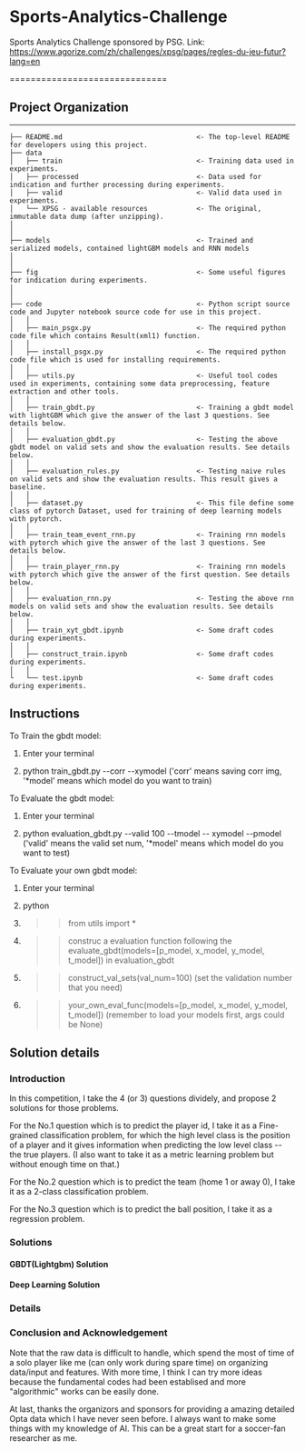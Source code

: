 # Sports-Analytics-Challenge

Sports Analytics Challenge sponsored by PSG. Link: https://www.agorize.com/zh/challenges/xpsg/pages/regles-du-jeu-futur?lang=en

==============================

## Project Organization
------------
    ├── README.md          					      <- The top-level README for developers using this project.
    ├── data
    │   ├── train          						  <- Training data used in experiments.
    │   ├── processed      						  <- Data used for indication and further processing during experiments.
    │   ├── valid      						      <- Valid data used in experiments.
    │   └── XPSG - available resources            <- The original, immutable data dump (after unzipping).
    │
    │
    ├── models                                    <- Trained and serialized models, contained lightGBM models and RNN models
    │
    │
    ├── fig                                       <- Some useful figures for indication during experiments.
    │
    │
    ├── code             		                  <- Python script source code and Jupyter notebook source code for use in this project.
    │   │
    │   ├── main_psgx.py                          <- The required python code file which contains Result(xml1) function.
    │   │
    │   ├── install_psgx.py  					  <- The required python code file which is used for installing requirements.
    │   │
    │   ├── utils.py                              <- Useful tool codes used in experiments, containing some data preprocessing, feature extraction and other tools.
    │   │
    │   ├── train_gbdt.py                         <- Training a gbdt model with lightGBM which give the answer of the last 3 questions. See details below.
    │   │
    │   ├── evaluation_gbdt.py  				  <- Testing the above gbdt model on valid sets and show the evaluation results. See details below.
    │   │
    │   ├── evaluation_rules.py  				  <- Testing naive rules on valid sets and show the evaluation results. This result gives a baseline.
    │   │
    │   ├── dataset.py                            <- This file define some class of pytorch Dataset, used for training of deep learning models with pytorch.
    │   │
    │   ├── train_team_event_rnn.py               <- Training rnn models with pytorch which give the answer of the last 3 questions. See details below.
    │   │ 
    │   ├── train_player_rnn.py                   <- Training rnn models with pytorch which give the answer of the first question. See details below.
    │   │ 
    │   ├── evaluation_rnn.py                     <- Testing the above rnn models on valid sets and show the evaluation results. See details below.
    │   │ 
    │   ├── train_xyt_gbdt.ipynb                  <- Some draft codes during experiments.
    │   │ 
    │   ├── construct_train.ipynb                 <- Some draft codes during experiments.
    │   │ 
    └	└── test.ipynb                            <- Some draft codes during experiments.

## Instructions

To Train the gbdt model:

1. Enter your terminal

2. python train_gbdt.py  --corr --xymodel ('corr' means saving corr img, '\*model' means which model do you want to train)

To Evaluate the gbdt model:

1. Enter your terminal

2. python evaluation_gbdt.py --valid 100 --tmodel -- xymodel --pmodel ('valid' means the valid set num, '*model' means which model do you want to test)

To Evaluate your own gbdt model:

1. Enter your terminal

2. python

3. >>from utils import *

4. >>construc a evaluation function following the evaluate_gbdt(models=[p_model, x_model, y_model, t_model]) in evaluation_gbdt

5. >>construct_val_sets(val_num=100) (set the validation number that you need)

6. >>your_own_eval_func(models=[p_model, x_model, y_model, t_model]) (remember to load your models first, args could be None)

## Solution details

### Introduction

In this competition, I take the 4 (or 3) questions dividely, and propose 2 solutions for those problems.

For the No.1 question which is to predict the player id, I take it as a Fine-grained classification problem, for which the high level class is the position of a player and it gives information when predicting the low level class -- the true players. (I also want to take it as a metric learning problem but without enough time on that.)

For the No.2 question which is to predict the team (home 1 or away 0), I take it as a 2-class classification problem.

For the No.3 question which is to predict the ball position, I take it as a regression problem.

### Solutions

#### GBDT(Lightgbm) Solution


#### Deep Learning Solution


### Details

### Conclusion and Acknowledgement

Note that the raw data is difficult to handle, which spend the most of time of a solo player like me (can only work during spare time) on organizing data/input and features. With more time, I think I can try more ideas because the fundamental codes had been establised and more "algorithmic" works can be easily done.

At last, thanks the organizors and sponsors for providing a amazing detailed Opta data which I have never seen before. I always want to make some things with my knowledge of AI. This can be a great start for a soccer-fan researcher as me.



